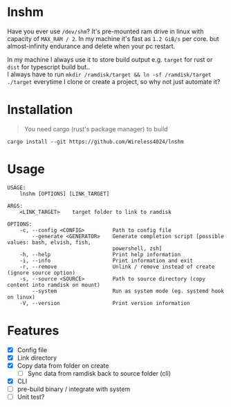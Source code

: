 # lnshm

Have you ever use `/dev/shm`? It's pre-mounted ram drive in linux with capacity of `MAX_RAM / 2`.
In my machine it's fast as `1.2 GiB/s` per core. but almost-infinity endurance and delete when your pc restart.

In my machine I always use it to store build output e.g. `target` for rust or `dist` for typescript build but..  
I always have to run `mkdir /ramdisk/target && ln -sf /ramdisk/target ./target` everytime I clone or create a
project, so why not just automate it?

# Installation
> You need cargo (rust's package manager) to build
```
cargo install --git https://github.com/Wireless4024/lnshm
```

# Usage
```
USAGE:
    lnshm [OPTIONS] [LINK_TARGET]

ARGS:
    <LINK_TARGET>    target folder to link to ramdisk

OPTIONS:
    -c, --config <CONFIG>         Path to config file
        --generate <GENERATOR>    Generate completion script [possible values: bash, elvish, fish,
                                  powershell, zsh]
    -h, --help                    Print help information
    -i, --info                    Print information and exit
    -r, --remove                  Unlink / remove instead of create (ignore source option)
    -s, --source <SOURCE>         Path to source directory (copy content into ramdisk on mount)
        --system                  Run as system mode (eg. systemd hook on linux)
    -V, --version                 Print version information
```

# Features

+ [x] Config file
+ [x] Link directory
+ [x] Copy data from folder on create
    + [ ] Sync data from ramdisk back to source folder (cli)
+ [x] CLI
+ [ ] pre-build binary / integrate with system
+ [ ] Unit test?
